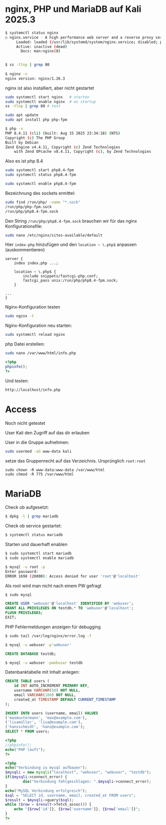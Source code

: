 # nginx, PHP und MariaDB auf Kali 2025.3


```sh
$ systemctl status nginx
○ nginx.service - A high performance web server and a reverse proxy server
     Loaded: loaded (/usr/lib/systemd/system/nginx.service; disabled; preset>
     Active: inactive (dead)
       Docs: man:nginx(8)

                                                                             
$ ss -tlnp | grep 80    
                                                                             
$ nginx -v                                
nginx version: nginx/1.26.3
```

nginx ist also installiert, aber nicht gestartet

```sh
sudo systemctl start nginx   # starten
sudo systemctl enable nginx  # on startup
ss -tlnp | grep 80 # test
```

```sh
sudo apt update
sudo apt install php php-fpm
```

```sh
$ php -v           
PHP 8.4.11 (cli) (built: Aug 15 2025 23:34:18) (NTS)
Copyright (c) The PHP Group
Built by Debian
Zend Engine v4.4.11, Copyright (c) Zend Technologies
    with Zend OPcache v8.4.11, Copyright (c), by Zend Technologies
```

Also es ist php 8.4

```sh
sudo systemctl start php8.4-fpm
sudo systemctl status php8.4-fpm

sudo systemctl enable php8.4-fpm
```

Bezeichnung des sockets ermittel:

```sh
sudo find /run/php/ -name "*.sock"
/run/php/php-fpm.sock
/run/php/php8.4-fpm.sock
```

Den String `/run/php/php8.4-fpm.sock` brauchen wir für das nginx Konfigurationsfile:

```sh
sudo nano /etc/nginx/sites-available/default
```

Hier `index-php` hinzufügen und den `location ~ \.php$` anpassen (auskommentieren)

```
server {
    index index.php ...;

    location ~ \.php$ {
        include snippets/fastcgi-php.conf;
        fastcgi_pass unix:/run/php/php8.4-fpm.sock;
    }

...
}
```

Nginx-Konfiguration testen

```sh
sudo nginx -t
```

Nginx-Konfiguration neu starten:

```sh
sudo systemctl reload nginx
```

php Datei erstellen:

```sh
sudo nano /var/www/html/info.php
```


```php
<?php
phpinfo();
?>
```

Und testen:

```url
http://localhost/info.php
```

# Access

Noch nicht getestet

User Kali den Zugriff auf das dir erlauben

User in die Gruppe aufnehmen:

```sh
sudo usermod -aG www-data kali
```

setze das Gruppenrecht auf das Verzeichnis. Ursprünglich `root:root`

```
sudo chown -R www-data:www-data /var/www/html
sudo chmod -R 775 /var/www/html
```

# MariaDB

Check ob aufgesetzt:

```sh
$ dpkg -l | grep mariadb
```

Check ob service gestartet:

```sh
$ systemctl status mariadb
```

Starten und dauerhaft enablen

```sh
$ sudo systemctl start mariadb    
$ sudo systemctl enable mariadb
```

```sh
$ mysql -u root -p 
Enter password: 
ERROR 1698 (28000): Access denied for user 'root'@'localhost'
```

Als root wird man nicht nach einem PW gefragt

```sh
$ sudo mysql
```


```sql
CREATE USER 'webuser'@'localhost' IDENTIFIED BY 'webuser';
GRANT ALL PRIVILEGES ON testdb.* TO 'webuser'@'localhost';
FLUSH PRIVILEGES;
EXIT;
```

PHP Fehlermeldungen anzeigen für debugging

```sh
$ sudo tail /var/log/nginx/error.log -f
```


```sh
$ mysql -u webuser -p'webuser' 
```

```sql
CREATE DATABASE testdb;
```

```sh
$ mysql -u webuser -pwebuser testdb
```

Datenbanktabelle mit Inhalt anlegen:

```sql
CREATE TABLE users (
    id INT AUTO_INCREMENT PRIMARY KEY,
    username VARCHAR(50) NOT NULL,
    email VARCHAR(100) NOT NULL,
    created_at TIMESTAMP DEFAULT CURRENT_TIMESTAMP
);
```

```sql
INSERT INTO users (username, email) VALUES
('maxmustermann', 'max@example.com'),
('lisamüller', 'lisa@example.com'),
('hansschmidt', 'hans@example.com');
SELECT * FROM users;
```

```php
<?php
//phpinfo();
echo("PHP läuft");
?>

<?php
echo("Verbindung zu mysql aufbauen");
$mysqli = new mysqli("localhost", "webuser", "webuser", "testdb");
if($mysqli->connect_error) {
        die("Verbindung fehlgeschlagen: ".$mysqli->connect_error);
}
echo("MySQL Verbindung erfolgreich");
$sql = "SELECT id, username, email, created_at FROM users";
$result = $mysqli->query($sql);
while ($row = $result->fetch_assoc()) {
    echo "{$row['id']}, {$row['username']}, {$row['email']}";
}
?>

```